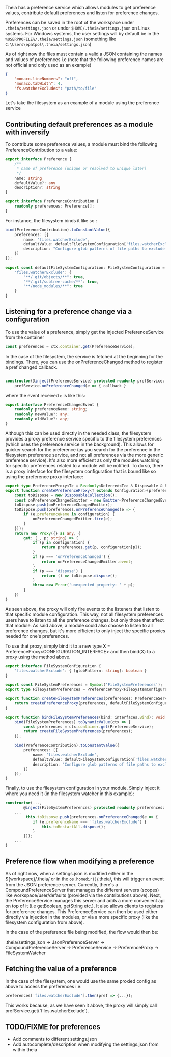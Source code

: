 Theia has a preference service which allows modules to get preference values, contribute default preferences and listen for preference changes.

Preferences can be saved in the root of the workspace under `.theia/settings.json` or under `$HOME/.theia/settings.json` on Linux systems. For Windows systems, the user settings will by default be in the `%USERPROFILE%/.theia/settings.json` (something like `C:\Users\epatpol\.theia/settings.json`)

As of right now the files must contain a valid a JSON containing the names and values of preferences i.e (note that the following preference names are not official and only used as an example)

```json
{
	"monaco.lineNumbers": "off",
	"monaco.tabWidth": 4,
	"fs.watcherExcludes": "path/to/file"
}
```

Let's take the filesystem as an example of a module using the preference service

## Contributing default preferences as a module with inversify

To contribute some preference values, a module must bind the following PreferenceContribution to a value:

```typescript
export interface Preference {
    /**
     * name of preference (unique or resolved to unique later)
     */
    name: string
    defaultValue?: any
    description?: string
}

export interface PreferenceContribution {
    readonly preferences: Preference[];
}
```

For instance, the filesystem binds it like so : 
```typescript
bind(PreferenceContribution).toConstantValue({
    preferences: [{
        name: 'files.watcherExclude',
        defaultValue: defaultFileSystemConfiguration['files.watcherExclude'],
        description: "Configure glob patterns of file paths to exclude from file watching."
    }]
});

export const defaultFileSystemConfiguration: FileSystemConfiguration = {
    'files.watcherExclude': {
        "**/.git/objects/**": true,
        "**/.git/subtree-cache/**": true,
        "**/node_modules/**": true
    }
}
```

## Listening for a preference change via a configuration

To use the value of a preference, simply get the injected PreferenceService from the container
```typescript
const preferences = ctx.container.get(PreferenceService);
```

In the case of the filesystem, the service is fetched at the beginning for the bindings. There, you can use the onPreferenceChanged method to register a pref changed callback.

```typescript

constructor(@inject(PreferenceService) protected readonly prefService: PreferenceService
	prefService.onPreferenceChanged(e => { callback }
```

where the event received `e` is like this:

```typescript
export interface PreferenceChangedEvent {
    readonly preferenceName: string;
    readonly newValue?: any;
    readonly oldValue?: any;
}
```

Although this can be used directly in the needed class, the filesystem provides a proxy preference service specific to the filesystem preferences (which uses the preference service in the background). This allows for quicker search for the preference (as you search for the preference in the filesystem preference service, and not all preferences via the more generic preference service). It's also more efficient as only the modules watching for specific preferences related to a module will be notified. To do so, there is a proxy interface for the filesystem configuration that is bound like so using the preference proxy interface:

```typescript
export type PreferenceProxy<T> = Readonly<Deferred<T>> & Disposable & PreferenceEventEmitter<T>;
export function createPreferenceProxy<T extends Configuration>(preferences: PreferenceService, configuration: T): PreferenceProxy<T> {
    const toDispose = new DisposableCollection();
    const onPreferenceChangedEmitter = new Emitter<PreferenceChangedEvent>();
    toDispose.push(onPreferenceChangedEmitter);
    toDispose.push(preferences.onPreferenceChanged(e => {
        if (e.preferenceName in configuration) {
            onPreferenceChangedEmitter.fire(e);
        }
    }));
    return new Proxy({} as any, {
        get: (_, p: string) => {
            if (p in configuration) {
                return preferences.get(p, configuration[p]);
            }
            if (p === 'onPreferenceChanged') {
                return onPreferenceChangedEmitter.event;
            }
            if (p === 'dispose') {
                return () => toDispose.dispose();
            }
            throw new Error('unexpected property: ' + p);
        }
    })
}
```
As seen above, the proxy will only fire events to the listeners that listen to that specific module configuration. This way, not all filesystem preferences users have to listen to all the preference changes, but only those that affect that module. As said above, a module could also choose to listen to all preference changes, but it's more efficient to only inject the specific proxies needed for one's preferences.

To use that proxy, simply bind it to a new type X = PreferenceProxy<CONFIGURATION_INTERFACE> and then bind(X) to a proxy using the method above.

```typescript
export interface FileSystemConfiguration {
    'files.watcherExclude': { [globPattern: string]: boolean }
}

export const FileSystemPreferences = Symbol('FileSystemPreferences');
export type FileSystemPreferences = PreferenceProxy<FileSystemConfiguration>;

export function createFileSystemPreferences(preferences: PreferenceService): FileSystemPreferences {
    return createPreferenceProxy(preferences, defaultFileSystemConfiguration);
}

export function bindFileSystemPreferences(bind: interfaces.Bind): void {
    bind(FileSystemPreferences).toDynamicValue(ctx => {
        const preferences = ctx.container.get(PreferenceService);
        return createFileSystemPreferences(preferences);
    });

    bind(PreferenceContribution).toConstantValue({
        preferences: [{
            name: 'files.watcherExclude',
            defaultValue: defaultFileSystemConfiguration['files.watcherExclude'],
            description: "Configure glob patterns of file paths to exclude from file watching."
        }]
    });
}
```

Finally, to use the filesystem configuration in your module. Simply inject it where you need it (in the filesystem watcher in this example):


```typescript
constructor(...,
        @inject(FileSystemPreferences) protected readonly preferences: FileSystemPreferences) {
	...
         this.toDispose.push(preferences.onPreferenceChanged(e => {
            if (e.preferenceName === 'files.watcherExclude') {
                this.toRestartAll.dispose();
            }
        }));
	...
}
```

## Preference flow when modifying a preference

As of right now, when a settings.json is modified either in the ${workspace}/.theia/ or in the `os.homedir()`/.theia/, this will trigger an event from the JSON preference server. Currently, there's a CompoundPreferenceServer that manages the different servers (scopes) like workspace/user/defaults (provided via the contributions above). Next, the PreferenceService manages this server and adds a more convenient api on top of it (i.e getBoolean, getString etc.). It also allows clients to registers for preference changes. This PreferenceService can then be used either directly via injection in the modules, or via a more specific proxy (like the filesystem configuration from above).

In the case of the preference file being modified, the flow would then be:

.theia/settings.json -> JsonPreferenceServer -> CompoundPreferenceServer -> PreferenceService -> PreferenceProxy<FileSystemConfiguration> -> FileSystemWatcher

## Fetching the value of a preference

In the case of the filesystem, one would use the same proxied config as above to access the preferences i.e:

```typescript
preferences['files.watcherExclude'].then(pref => {...});
```

This works because, as we have seen it above, the proxy will simply call prefService.get('files.watcherExclude').

## TODO/FIXME for preferences
* Add comments to different settings.json
* Add autocomplete/description when modifying the settings.json from within theia
